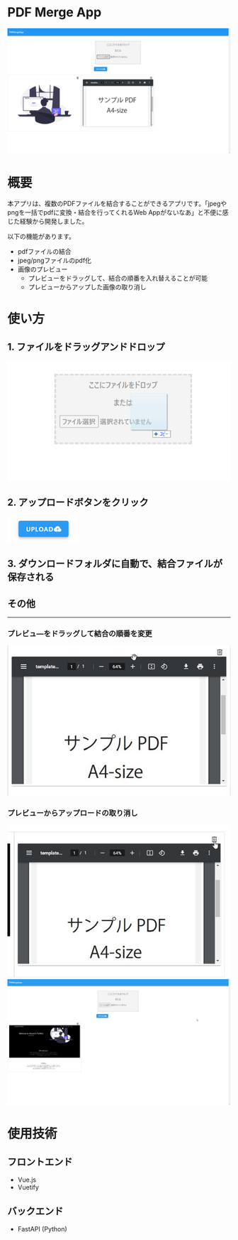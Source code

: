 # PDF Merge App
![トップページ](fig/sample-merge.png)

# 概要
本アプリは、複数のPDFファイルを結合することができるアプリです。「jpegやpngを一括でpdfに変換・結合を行ってくれるWeb Appがないなあ」と不便に感じた経験から開発しました。

以下の機能があります。
- pdfファイルの結合
- jpeg/pngファイルのpdf化
- 画像のプレビュー
  - プレビューをドラッグして、結合の順番を入れ替えることが可能
  - プレビューからアップした画像の取り消し

# 使い方
## 1. ファイルをドラッグアンドドロップ
![ファイルをドラッグアンドドロップする写真](fig/dropImage.png)

## 2. アップロードボタンをクリック
![Uploadボタン](fig/uploadButton.png)

## 3. ダウンロードフォルダに自動で、結合ファイルが保存される

## その他
---
### プレビュ―をドラッグして結合の順番を変更

![pdf結合の順番変更](fig/dragPreview.jpg)
### プレビューからアップロードの取り消し

![画像の削除](fig/delete.jpg)
![取り消し後](fig/after_delete.jpg)

# 使用技術
## フロントエンド
- Vue.js
- Vuetify

## バックエンド
- FastAPI (Python)